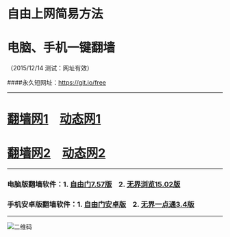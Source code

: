 # 自由上网简易方法
# 电脑、手机一键翻墙
（2015/12/14 测试：网址有效）

####永久短网址：https://git.io/free

***

# <a href="http://d2dfiggdyw59ja.cloudfront.net/fq01.php?id=1" target="_blank">翻墙网1</a>&nbsp;&nbsp;&nbsp;&nbsp;<a href="http://d3m46d2jzf4cww.cloudfront.net/dtwdl01.php/1214" target="_blank">动态网1</a>

# <a href="http://d1lg90hzkmshdt.cloudfront.net/fq01.php?id=2" target="_blank">翻墙网2</a>&nbsp;&nbsp;&nbsp;&nbsp;<a href="http://d1lg90hzkmshdt.cloudfront.net/dtwdl0.php/1214" target="_blank">动态网2</a>

***

### 电脑版翻墙软件：1. <a href="http://d15hy8raybs179.cloudfront.net/fgget.php?fid=fg757p.zip" target="_blank">自由门7.57版</a>&nbsp;&nbsp;&nbsp;&nbsp;2. <a href="http://d15hy8raybs179.cloudfront.net/fgget.php?fid=u1502.zip" target="_blank">无界浏览15.02版</a>

### 手机安卓版翻墙软件：1. <a href="http://d15hy8raybs179.cloudfront.net/fgget.php?fid=fgma32.apk" target="_blank">自由门安卓版</a>&nbsp;&nbsp;&nbsp;&nbsp;2. <a href="http://d15hy8raybs179.cloudfront.net/fgget.php?fid=um3.4.apk" target="_blank">无界一点通3.4版</a>

***

![二维码](http://d15hy8raybs179.cloudfront.net/pic/yjfq0.png)
